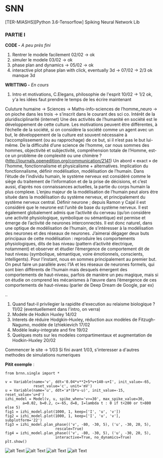 # SNN
[TER-MIASHS][Python 3.6-Tensorflow] Spiking Neural Network Lib

### PARTIE I

**CODE -** *A peu près fini*
1. Rentrer le modele facilement 02/02 -> ok 
2. simuler le modele 03/02 -> ok
3. phase plan and dynamics -> 05/02 -> ok
4. interactive plot phase plan with click, eventually 3d -> 07/02 -> 2/3 ok manque 3d

**WRITTING -** *En cours*
1. Intro et motivations, C.Elegans, philosophie de l'esprit 10/02 -> 1/2 ok, y'a les idées faut prendre le temps de les écrire maintenant

Culuture humaine -> Sciences -> Maths-info-sciences de l’homme_neuro -> on pioche dans les trois -> s’inscrit dans le courant des sci co. Intérêt de la pluridisciplinarité (internet)
Une des activités de l’humanité en société est le développement de cette culture. Les motivations peuvent être différentes, à l’échelle de la société, si on considère la société comme un agent avec un but, le développement de la culture est souvent nécessaire à l’accomplissement (ou au rapprochage) de ce but, si il n’est pas le but lui-même. 
De la difficulté d’une science de l’homme, car nous sommes des hommes, objectivité et subjectivité, compréhension totale de l’Homme, est-ce un problème de complexité ou une chimère ? (http://journals.openedition.org/communication/2141)
Un abord « exact » de l’homme, fonctionnalisme et physicalisme + alternatives. Implication du fonctionnalisme, définir modélisation, modélisation de l’humain. Dans l’étude de l’individu humain, le système nerveux est considéré comme le siège du traitement de l’information et de la prise de décisions, et c’est aussi, d’après nos connaissances actuelles, la partie du corps humain la plus complexe. L’enjeu majeur de la modélisation de l’humain peut alors être située dans la modélisation du système nerveux, et principalement du système nerveux central.
Définir neurone ; depuis Ramon y Cajal il est considéré que le neurone est l’unité de base du système nerveux. Il est également globalement admis que l’activité du cerveau (qu’on considère une activité physiologique, symbolique ou sémantique) est permise et émerge de l’activité de neurones interconnectés. 
Il est donc naturel, dans une optique de modélisation de l’humain, de s’intéresser à la modélisation des neurones et des réseaux de neurones. J’aimerai dégager deux buts principaux de cette modélisation : reproduire les comportements physiologiques, dits de bas niveau (pattern d’activité électrique, notamment) et observer et étudier l’émergence de comportement dit de haut niveau (symbolique, sémantique, voire émotionnels, conscients, intelligents). Pour l’instant, nous en sommes principalement au premier but. On peut faire un parallèle avec l’IA et les réseaux de neurones formels, qui sont bien différents de l’humain mais desquels émergent des comportements de haut-niveau, parfois de manière un peu magique, mais si on étudie on comprend les mécanismes à l’œuvre dans l’émergence de ces comportements de haut-niveau (parler de Deep Dream de Google, par ex)

..

1. Quand faut-il privilegier la rapidite d'execution au relaisme biologique ? 11/02 (eventuellement dans l'intro, on verra)
1. Modele de Hodkin Huxley 14/02
1. Interets de réduire Hodgkin-Huxley, réduction aux modèles de Fitzugh-Nagumo, modèle de Izhiekievich 17/02
1. Modèle leaky-integrate and fire 19/02
1. Quelques mots sur les modeles compartimentaux et augmentation de Hodkin-Huxley 20/02

Commencer le site -> 1/03
Si fini avant 1/03, s'interesser a d'autres methodes de simulations numeriques

**Pitit exemple** :
```
from brnn.single import *

v = Variable(name='v', ddt='0.04*v**2+5*v+140-u+I', init_value=-65, 
			 reset_value='c', unit='mV')
u = Variable(name='u', ddt='a*(b*v-u)', init_value=-15, reset_value='u+d')
izhi_model = Model(v, u, spike_when='v>=30', max_spike_value=30, 
        a=0.02, b=0.2, c=-65, d=8, I=lambda t : 0 if t<200 or t>800 else 5)
fig1 = izhi_model.plot(1000, 1, keep=['I', 'u', 'v'])
fig2 = izhi_model.plot(1000, 1, keep=['I', 'u', 'v'], subplotform='22')
fig3 = izhi_model.plan_phase(('v', -80, -30, 5), ('u', -30, 20, 5),
                       rescale=True)
fig4 = izhi_model.plan_phase(('v', -80, -30, 5), ('u', -30, 20, 5),
                       interactive=True, no_dynamics=True)
plt.show()
```

![alt Text](https://user-images.githubusercontent.com/27825602/36076476-e6d45882-0f5c-11e8-95d9-1e9a16462bbc.JPG)
![alt Text](https://user-images.githubusercontent.com/27825602/36076477-e7ec5936-0f5c-11e8-9830-e70f3b350b75.JPG)
![alt Text](https://user-images.githubusercontent.com/27825602/36076478-e993eede-0f5c-11e8-99e9-2dd3d4f44b07.JPG)
![alt Text](https://user-images.githubusercontent.com/27825602/36076474-e60e1bcc-0f5c-11e8-9dba-75ee33e47904.gif)


